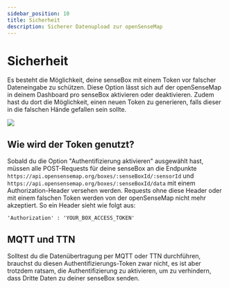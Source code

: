 ```yaml
---
sidebar_position: 10
title: Sicherheit
description: Sicherer Datenupload zur openSenseMap
---
```

# Sicherheit

Es besteht die Möglichkeit, deine senseBox mit einem Token vor falscher Dateneingabe zu schützen. Diese Option lässt sich auf der openSenseMap in deinem Dashboard pro senseBox aktivieren oder deaktivieren. Zudem hast du dort die Möglichkeit, einen neuen Token zu generieren, falls dieser in die falschen Hände gefallen sein sollte.

![](/img/open-sensemap-bilder/security/security_osem_de.jpg)

## Wie wird der Token genutzt?

Sobald du die Option "Authentifizierung aktivieren" ausgewählt hast, müssen alle POST-Requests für deine senseBox an die Endpunkte `https://api.opensensemap.org/boxes/:senseBoxId/:sensorId` und `https://api.opensensemap.org/boxes/:senseBoxId/data` mit einem Authorization-Header versehen werden. Requests ohne diese Header oder mit einem falschen Token werden von der openSenseMap nicht mehr akzeptiert. So ein Header sieht wie folgt aus:

```
'Authorization' : 'YOUR_BOX_ACCESS_TOKEN'
```

## MQTT und TTN

Solltest du die Datenübertragung per MQTT oder TTN durchführen, brauchst du diesen Authentifizierungs-Token zwar nicht, es ist aber trotzdem ratsam, die Authentifizierung zu aktivieren, um zu verhindern, dass Dritte Daten zu deiner senseBox senden.
